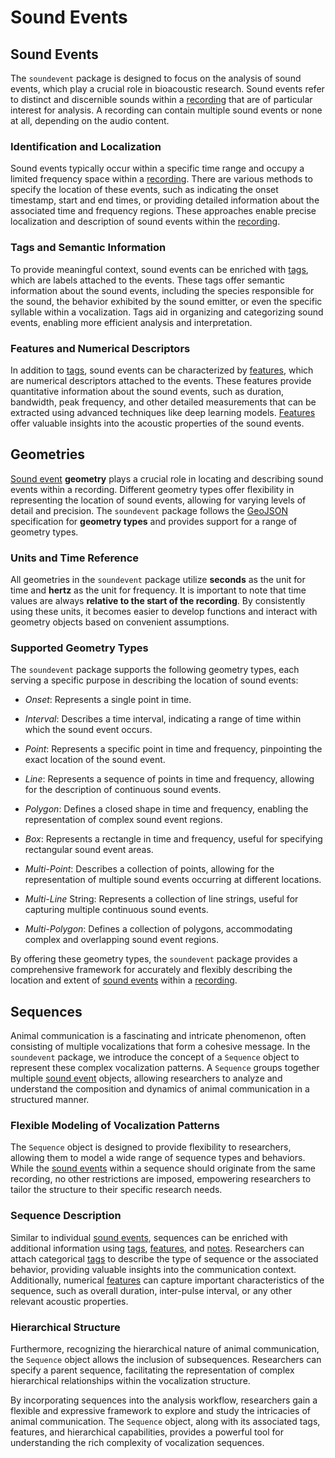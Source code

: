 # Sound Events

## Sound Events

The `soundevent` package is designed to focus on the analysis of sound events,
which play a crucial role in bioacoustic research. Sound events refer to
distinct and discernible sounds within a [recording](#recordings) that are of
particular interest for analysis. A recording can contain multiple sound events
or none at all, depending on the audio content.

### Identification and Localization

Sound events typically occur within a specific time range and occupy a limited
frequency space within a [recording](#recordings). There are various methods to
specify the location of these events, such as indicating the onset timestamp,
start and end times, or providing detailed information about the associated time
and frequency regions. These approaches enable precise localization and
description of sound events within the [recording](#recordings).

### Tags and Semantic Information

To provide meaningful context, sound events can be enriched with [tags](#tags),
which are labels attached to the events. These tags offer semantic information
about the sound events, including the species responsible for the sound, the
behavior exhibited by the sound emitter, or even the specific syllable within a
vocalization. Tags aid in organizing and categorizing sound events, enabling
more efficient analysis and interpretation.

### Features and Numerical Descriptors

In addition to [tags](#tags), sound events can be characterized by
[features](#features), which are numerical descriptors attached to the events.
These features provide quantitative information about the sound events, such as
duration, bandwidth, peak frequency, and other detailed measurements that can be
extracted using advanced techniques like deep learning models.
[Features](#features) offer valuable insights into the acoustic properties of
the sound events.

## Geometries

[Sound event](#sound_events_1) **geometry** plays a crucial role in locating and
describing sound events within a recording. Different geometry types offer
flexibility in representing the location of sound events, allowing for varying
levels of detail and precision. The `soundevent` package follows the
[GeoJSON](https://geojson.org/) specification for **geometry types** and
provides support for a range of geometry types.

### Units and Time Reference

All geometries in the `soundevent` package utilize **seconds** as the unit for
time and **hertz** as the unit for frequency. It is important to note that time
values are always **relative to the start of the recording**. By consistently
using these units, it becomes easier to develop functions and interact with
geometry objects based on convenient assumptions.

### Supported Geometry Types

The `soundevent` package supports the following geometry types, each serving a
specific purpose in describing the location of sound events:

- _Onset_: Represents a single point in time.

- _Interval_: Describes a time interval, indicating a range of time within which
  the sound event occurs.

- _Point_: Represents a specific point in time and frequency, pinpointing the
  exact location of the sound event.

- _Line_: Represents a sequence of points in time and frequency, allowing for
  the description of continuous sound events.

- _Polygon_: Defines a closed shape in time and frequency, enabling the
  representation of complex sound event regions.

- _Box_: Represents a rectangle in time and frequency, useful for specifying
  rectangular sound event areas.

- _Multi-Point_: Describes a collection of points, allowing for the
  representation of multiple sound events occurring at different locations.

- _Multi-Line_ String: Represents a collection of line strings, useful for
  capturing multiple continuous sound events.

- _Multi-Polygon_: Defines a collection of polygons, accommodating complex and
  overlapping sound event regions.

By offering these geometry types, the `soundevent` package provides a
comprehensive framework for accurately and flexibly describing the location and
extent of [sound events](#sound_events_1) within a [recording](#recordings).

## Sequences

Animal communication is a fascinating and intricate phenomenon, often consisting
of multiple vocalizations that form a cohesive message. In the `soundevent`
package, we introduce the concept of a `Sequence` object to represent these
complex vocalization patterns. A `Sequence` groups together multiple
[sound event](#sound-events) objects, allowing researchers to analyze and
understand the composition and dynamics of animal communication in a structured
manner.

### Flexible Modeling of Vocalization Patterns

The `Sequence` object is designed to provide flexibility to researchers,
allowing them to model a wide range of sequence types and behaviors. While the
[sound events](#sound_events_1) within a sequence should originate from the same
recording, no other restrictions are imposed, empowering researchers to tailor
the structure to their specific research needs.

### Sequence Description

Similar to individual [sound events](#sound_events_1), sequences can be enriched
with additional information using [tags](#tags), [features](#features), and
[notes](#notes). Researchers can attach categorical [tags](#tags) to describe
the type of sequence or the associated behavior, providing valuable insights
into the communication context. Additionally, numerical [features](#features)
can capture important characteristics of the sequence, such as overall duration,
inter-pulse interval, or any other relevant acoustic properties.

### Hierarchical Structure

Furthermore, recognizing the hierarchical nature of animal communication, the
`Sequence` object allows the inclusion of subsequences. Researchers can specify
a parent sequence, facilitating the representation of complex hierarchical
relationships within the vocalization structure.

By incorporating sequences into the analysis workflow, researchers gain a
flexible and expressive framework to explore and study the intricacies of animal
communication. The `Sequence` object, along with its associated tags, features,
and hierarchical capabilities, provides a powerful tool for understanding the
rich complexity of vocalization sequences.
